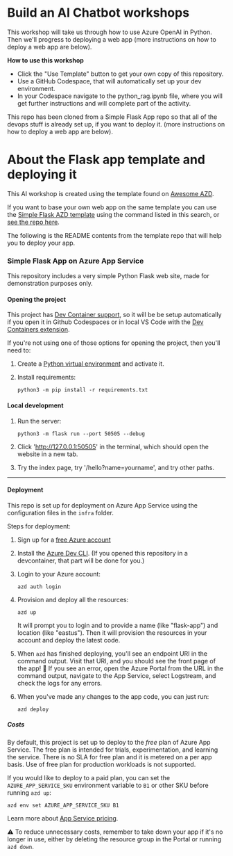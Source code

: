 <!-- ---
name: Workshop - Build an AI Chatbot
description: Deploy a Flask app on App Service using Azure Developer CLI.
languages:
- python
- azdeveloper
products:
- azure-app-service
- azure
page_type: sample
urlFragment: simple-flask-server-appservice
--- -->

# Build an AI Chatbot workshops

This workshop will take us through how to use Azure OpenAI in Python. Then we'll progress to deploying a web app (more instructions on how to deploy a web app are below). 

**How to use this workshop**
- Click the "Use Template" button to get your own copy of this repository.
- Use a GitHub Codespace, that will automatically set up your dev environment.
- In your Codespace navigate to the python_rag.ipynb file, where you will get further instructions and will complete part of the activity.

This repo has been cloned from a Simple Flask App repo so that all of the devops stuff is already set up, if you want to deploy it. (more instructions on how to deploy a web app are below). 


# About the Flask app template and deploying it

This AI workshop is created using the template found on [Awesome AZD](https://azure.github.io/awesome-azd/). 

If you want to base your own web app on the same template you can use the [Simple Flask AZD template](https://azure.github.io/awesome-azd/?name=simple+flask+azd) using the command listed in this search, or [see the repo here](https://github.com/tonybaloney/simple-flask-azd). 

The following is the README contents from the template repo that will help you to deploy your app. 

### Simple Flask App on Azure App Service

This repository includes a very simple Python Flask web site, made for demonstration purposes only.

#### Opening the project

This project has [Dev Container support](https://code.visualstudio.com/docs/devcontainers/containers), so it will be be setup automatically if you open it in Github Codespaces or in local VS Code with the [Dev Containers extension](https://marketplace.visualstudio.com/items?itemName=ms-vscode-remote.remote-containers).

If you're not using one of those options for opening the project, then you'll need to:

1. Create a [Python virtual environment](https://docs.python.org/3/tutorial/venv.html#creating-virtual-environments) and activate it.

2. Install requirements:

    ```shell
    python3 -m pip install -r requirements.txt
    ```

#### Local development

1. Run the server:

    ```console
    python3 -m flask run --port 50505 --debug
    ```

2. Click 'http://127.0.0.1:50505' in the terminal, which should open the website in a new tab.
3. Try the index page, try '/hello?name=yourname', and try other paths.

---

#### Deployment

This repo is set up for deployment on Azure App Service using the configuration files in the `infra` folder.

Steps for deployment:

1. Sign up for a [free Azure account](https://azure.microsoft.com/free/)
2. Install the [Azure Dev CLI](https://learn.microsoft.com/azure/developer/azure-developer-cli/install-azd). (If you opened this repository in a devcontainer, that part will be done for you.)
3. Login to your Azure account:

    ```shell
    azd auth login
    ```

4. Provision and deploy all the resources:

    ```shell
    azd up
    ```

    It will prompt you to login and to provide a name (like "flask-app") and location (like "eastus"). Then it will provision the resources in your account and deploy the latest code.

5. When `azd` has finished deploying, you'll see an endpoint URI in the command output. Visit that URI, and you should see the front page of the app! 🎉 If you see an error, open the Azure Portal from the URL in the command output, navigate to the App Service, select Logstream, and check the logs for any errors.

6. When you've made any changes to the app code, you can just run:

    ```shell
    azd deploy
    ```

##### Costs

By default, this project is set up to deploy to the *free* plan of Azure App Service.
The free plan is intended for trials, experimentation, and learning the service. There is no SLA for free plan and it is metered on a per app basis. Use of free plan for production workloads is not supported.

If you would like to deploy to a paid plan, you can set the `AZURE_APP_SERVICE_SKU` environment variable to `B1` or other SKU before running `azd up`:

```shell
azd env set AZURE_APP_SERVICE_SKU B1
```

Learn more about [App Service pricing](https://azure.microsoft.com/pricing/details/app-service/linux/).

⚠️ To reduce unnecessary costs, remember to take down your app if it's no longer in use,
either by deleting the resource group in the Portal or running `azd down`.
